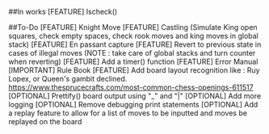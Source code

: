 ##In works
[FEATURE] Ischeck()

##To-Do
[FEATURE] Knight Move
[FEATURE] Castling (Simulate King open squares, check empty spaces, check rook moves and king moves in global stack)
[FEATURE] En passant capture
[FEATURE] Revert to previous state in cases of illegal moves (NOTE : take care of global stacks and turn counter when reverting)
[FEATURE] Add a timer() function
[FEATURE] Error Manual
[IMPORTANT] Rule Book
[FEATURE] Add board layout recognition like : Ruy Lopex, or Queen's gambit declined. https://www.thesprucecrafts.com/most-common-chess-openings-611517
[OPTIONAL] Prettify() board output using "_" and "|" 
[OPTIONAL] Add more logging
[OPTIONAL] Remove debugging print statements
[OPTIONAL] Add a replay feature to allow for a list of moves to be inputted and moves be replayed on the board

